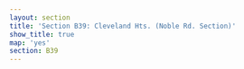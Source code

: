 ```yaml
---
layout: section
title: 'Section B39: Cleveland Hts. (Noble Rd. Section)'
show_title: true
map: 'yes'
section: B39
---
```

